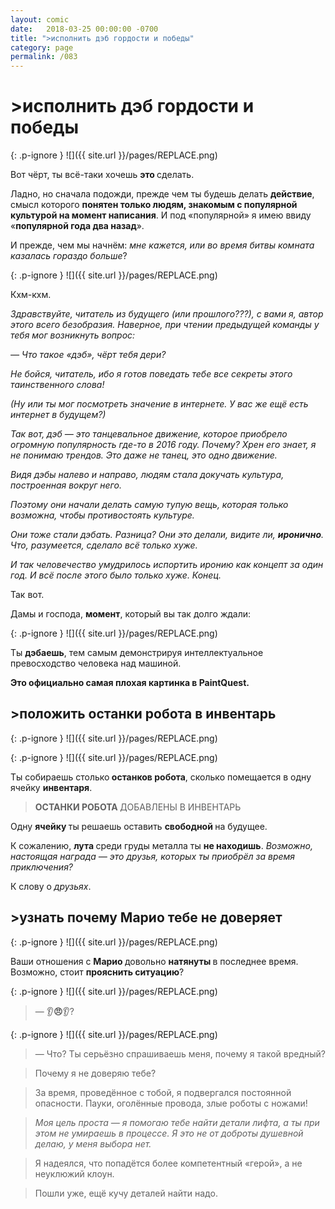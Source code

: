 ```yaml
---
layout: comic
date:   2018-03-25 00:00:00 -0700
title: ">исполнить дэб гордости и победы"
category: page
permalink: /083
---
```

# >исполнить дэб гордости и победы

{: .p-ignore }
![]({{ site.url }}/pages/REPLACE.png)

Вот чёрт, ты всё-таки хочешь <strong>это </strong>сделать.

Ладно, но сначала подожди, прежде чем ты будешь делать <strong>действие</strong>, смысл которого <strong>понятен только людям, знакомым с популярной культурой на момент написания</strong>. И под «популярной» я имею ввиду «<strong>популярной года два назад</strong>».

И прежде, чем мы начнём: <em>мне кажется, или во время битвы комната казалась гораздо больше</em>?

{: .p-ignore }
![]({{ site.url }}/pages/REPLACE.png)

Кхм-кхм.

<em>Здравствуйте, читатель из будущего (или прошлого???), с вами я, автор этого всего безобразия. Наверное, при чтении предыдущей команды у тебя мог возникнуть вопрос:</em>

<em>— Что такое «дэб», чёрт тебя дери?</em>

<em>Не бойся, читатель, ибо я готов поведать тебе все секреты этого таинственного слова!</em>

<em>(Ну или ты мог посмотреть значение в интернете. У вас же ещё есть интернет в будущем?)</em>

<em>Так вот, дэб — это танцевальное движение, которое приобрело огромную популярность где-то в 2016 году. Почему? Хрен его знает, я не понимаю трендов. Это даже не танец, это одно движение.</em>

<em>Видя дэбы налево и направо, людям стала докучать культура, построенная вокруг него.</em>

<em>Поэтому они начали делать самую тупую вещь, которая только возможна, чтобы противостоять культуре.</em>

<em>Они тоже стали дэбать. Разница? Они это делали, видите ли, <strong>иронично</strong>. Что, разумеется, сделало всё только хуже.</em>

<em>И так человечество умудрилось испортить иронию как концепт за один год. И всё после этого было только хуже. Конец.</em>

Так вот.

Дамы и господа, <strong>момент</strong>, который вы так долго ждали:

{: .p-ignore }
![]({{ site.url }}/pages/REPLACE.png)

Ты <strong>дэбаешь</strong>, тем самым демонстрируя интеллектуальное превосходство человека над машиной.

<strong>Это официально самая плохая картинка в PaintQuest.</strong>

## >положить останки робота в инвентарь

{: .p-ignore }
![]({{ site.url }}/pages/REPLACE.png)

{: .p-ignore }
![]({{ site.url }}/pages/REPLACE.png)

Ты собираешь столько<strong> останков робота</strong>, сколько помещается в одну ячейку <strong>инвентаря</strong>.

<blockquote><strong>ОСТАНКИ РОБОТА </strong>ДОБАВЛЕНЫ В ИНВЕНТАРЬ</blockquote>

Одну <strong>ячейку </strong>ты решаешь оставить <strong>свободной </strong>на будущее.

К сожалению, <strong>лута </strong>среди груды металла ты <strong>не находишь</strong>. <em>Возможно, настоящая награда — это друзья, которых ты приобрёл за время приключения?</em>

К слову о <em>друзьях</em>.

## >узнать почему Марио тебе не доверяет

{: .p-ignore }
![]({{ site.url }}/pages/REPLACE.png)

Ваши отношения с <strong>Марио </strong>довольно <strong>натянуты </strong>в последнее время. Возможно, стоит <strong>прояснить ситуацию</strong>?

{: .p-ignore }
![]({{ site.url }}/pages/REPLACE.png)

<blockquote>— 👂<strong>😠</strong>👂?</blockquote>

{: .p-ignore }
![]({{ site.url }}/pages/REPLACE.png)

<blockquote>— Что? Ты серьёзно спрашиваешь меня, почему я такой вредный?</blockquote>

<blockquote>Почему я не доверяю тебе?</blockquote>

<blockquote>За время, проведённое с тобой, я подвергался постоянной опасности. Пауки, оголённые провода, злые роботы с ножами!</blockquote>

<blockquote><em>Моя цель проста — я помогаю тебе найти детали лифта, а ты при этом не умираешь в процессе. Я это не от доброты душевной делаю, у меня выбора нет.</em></blockquote>

<blockquote>Я надеялся, что попадётся более компетентный «герой», а не неуклюжий клоун.</blockquote>

<blockquote>Пошли уже, ещё кучу деталей найти надо.</blockquote>
